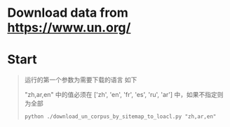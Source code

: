 # Download data from https://www.un.org/

# Start

>  运行的第一个参数为需要下载的语言 如下 
>
>  "zh,ar,en" 中的值必须在 ['zh', 'en', 'fr', 'es', 'ru', 'ar'] 中，如果不指定则为全部
>
> ```shell
> python ./download_un_corpus_by_sitemap_to_loacl.py "zh,ar,en" 
>
> ```